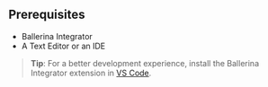 ## Prerequisites
 
* Ballerina Integrator
* A Text Editor or an IDE 
> **Tip**: For a better development experience, install the Ballerina Integrator extension in [VS Code](https://code.visualstudio.com).